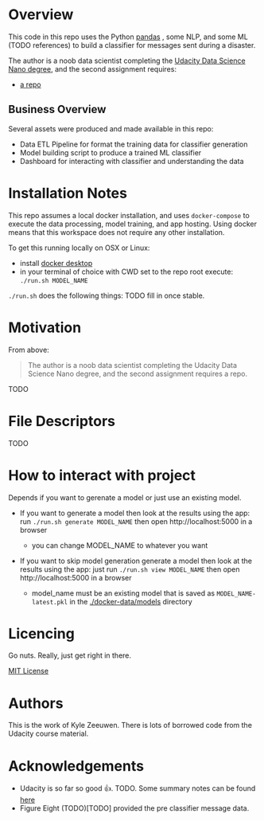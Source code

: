 
# Overview

This code in this repo uses the Python [pandas](https://pandas.pydata.org/) , some NLP, and some ML (TODO references) to build a classifier for messages sent during a disaster.

The author is a noob data scientist completing the [Udacity Data Science Nano degree](https://www.udacity.com/course/data-scientist-nanodegree--nd025), and the second assignment requires:

* [a repo](https://github.com/kylezeeuwen/ds-disaster-response-pipeline/)

## Business Overview

Several assets were produced and made available in this repo:

* Data ETL Pipeline for format the training data for classifier generation
* Model building script to produce a trained ML classifier
* Dashboard for interacting with classifier and understanding the data

# Installation Notes

This repo assumes a local docker installation, and uses `docker-compose` to execute the data processing, model training, and app hosting. Using docker means that this workspace does not require any other installation.

To get this running locally on OSX or Linux:
  * install [docker desktop](https://www.docker.com/products/docker-desktop)
  * in your terminal of choice with CWD set to the repo root execute: `./run.sh MODEL_NAME`

`./run.sh` does the following things: TODO fill in once stable.

# Motivation

From above:

> The author is a noob data scientist completing the Udacity Data Science Nano degree, and the second assignment requires a repo.

TODO

# File Descriptors

TODO 

# How to interact with project

Depends if you want to gerenate a model or just use an existing model.

* If you want to generate a model then look at the results using the app: run `./run.sh generate MODEL_NAME` then open http://localhost:5000 in a browser
  * you can change MODEL_NAME to whatever you want
  
* If you want to skip model generation generate a model then look at the results using the app: just run `./run.sh view MODEL_NAME` then open http://localhost:5000 in a browser
  * model_name must be an existing model that is saved as `MODEL_NAME-latest.pkl` in the [./docker-data/models](./docker-data/models) directory

# Licencing

Go nuts. Really, just get right in there.

[MIT License](./LICENSE)

# Authors

This is the work of Kyle Zeeuwen. There is lots of borrowed code from the Udacity course material. 

# Acknowledgements

* Udacity is so far so good 👍. TODO. Some summary notes can be found [here](./docs/project_rubric.md) 
* Figure Eight (TODO)[TODO] provided the pre classifier message data.